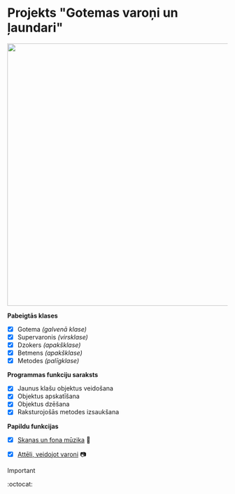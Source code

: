 # Projekts "Gotemas varoņi un ļaundari"

<p align="center">
  <img width="600" height="600" src="https://preview.redd.it/why-does-jonkler-barely-have-any-teeth-is-he-stupid-v0-x7ckf17ff1rf1.jpeg?width=640&auto=webp&s=a1c41707e701b94425b06db2b8676aa5239974d5">
</p>

**Pabeigtās klases**
- [x] Gotema _(galvenā klase)_
- [x] Supervaronis _(virsklase)_
- [x] Dzokers _(apakšklase)_
- [x] Betmens _(apakšklase)_
- [x] Metodes _(palīgklase)_

**Programmas funkciju saraksts**
- [x] Jaunus klašu objektus veidošana
- [x] Objektus apskatīšana
- [x] Objektus dzēšana
- [x] Raksturojošās metodes izsaukšana

**Papildu funkcijas**
- [x] [Skaņas un fona mūzika](https://github.com/eqca1/Baby-Jonkler/tree/main/audio) :musical_note:	
- [x] [Attēli, veidojot varoni](https://github.com/eqca1/Baby-Jonkler/tree/main/atteli) :camera:	



> [!IMPORTANT]
> :octocat:	
